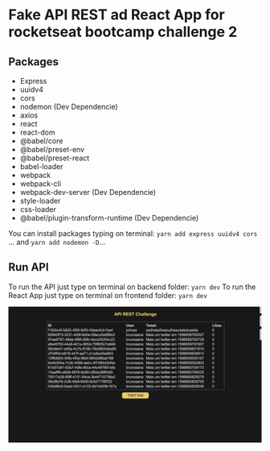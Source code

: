 # Fake API REST ad React App for rocketseat bootcamp challenge 2

## Packages

- Express
- uuidv4
- cors
- nodemon (Dev Dependencie)
- axios
- react
- react-dom
- @babel/core
- @babel/preset-env
- @babel/preset-react
- babel-loader
- webpack
- webpack-cli
- webpack-dev-server (Dev Dependencie)
- style-loader
- css-loader
- @babel/plugin-transform-runtime (Dev Dependencie)

You can install packages typing on terminal: `yarn add express uuidv4 cors `... and `yarn add nodemon -D`...

## Run API

To run the API just type on terminal on backend folder: `yarn dev`
To run the React App just type on terminal on frontend folder: `yarn dev`

![Preview](print.png)
